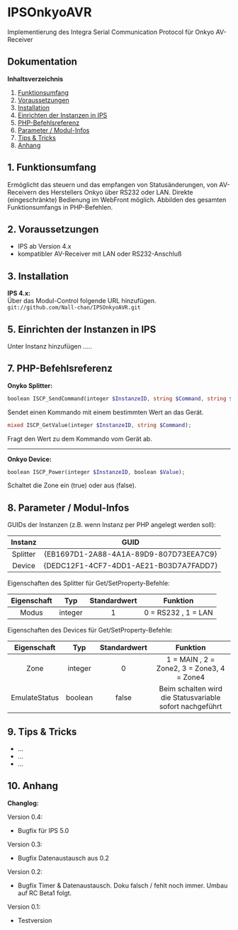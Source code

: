 # IPSOnkyoAVR

Implementierung des Integra Serial Communication Protocol für Onkyo AV-Receiver  

## Dokumentation

**Inhaltsverzeichnis**

1. [Funktionsumfang](#1-funktionsumfang) 
2. [Voraussetzungen](#2-voraussetzungen)
3. [Installation](#3-installation)
5. [Einrichten der Instanzen in IPS](#5-einrichten-der--instanzen-in-ips)
6. [PHP-Befehlsreferenz](#6-php-befehlsreferenz) 
7. [Parameter / Modul-Infos](#7-parameter--modul-infos) 
8. [Tips & Tricks](#8-tips--tricks) 
9. [Anhang](#9-anhang)

## 1. Funktionsumfang

 Ermöglicht das steuern und das empfangen von Statusänderungen, von AV-Receivern des Herstellers Onkyo über RS232 oder LAN.
 Direkte (eingeschränkte) Bedienung im WebFront möglich.
 Abbilden des gesamten Funktionsumfangs in PHP-Befehlen.


## 2. Voraussetzungen

 - IPS ab Version 4.x
 - kompatibler AV-Receiver mit LAN oder RS232-Anschluß

 
## 3. Installation

**IPS 4.x:**  
   Über das Modul-Control folgende URL hinzufügen.  
   `git://github.com/Nall-chan/IPSOnkyoAVR.git`  


## 5. Einrichten der  Instanzen in IPS

Unter Instanz hinzufügen .....


## 7. PHP-Befehlsreferenz

 **Onyko Splitter:**  
```php
boolean ISCP_SendCommand(integer $InstanzeID, string $Command, string $Value);
```
 Sendet einen Kommando mit einem bestimmten Wert an das Gerät.

```php
mixed ISCP_GetValue(integer $InstanzeID, string $Command);
```
 Fragt den Wert zu dem Kommando vom Gerät ab.

---

 **Onkyo Device:**  

```php
boolean ISCP_Power(integer $InstanzeID, boolean $Value);
```
Schaltet die Zone ein (true) oder aus (false).

## 8. Parameter / Modul-Infos

GUIDs der Instanzen (z.B. wenn Instanz per PHP angelegt werden soll):  

| Instanz  | GUID                                   |
| :------: | :------------------------------------: |
| Splitter | {EB1697D1-2A88-4A1A-89D9-807D73EEA7C9} |
| Device   | {DEDC12F1-4CF7-4DD1-AE21-B03D7A7FADD7} |

Eigenschaften des Splitter für Get/SetProperty-Befehle:  

| Eigenschaft | Typ     | Standardwert | Funktion             |
| :---------: | :-----: | :----------: | :------------------: |
| Modus       | integer | 1            | 0 = RS232 , 1 = LAN  |

Eigenschaften des Devices für Get/SetProperty-Befehle:  

| Eigenschaft   | Typ     | Standardwert | Funktion                                                 |
| :-----------: | :-----: | :----------: | :------------------------------------------------------: |
| Zone          | integer | 0            | 1 = MAIN , 2 = Zone2, 3 = Zone3, 4 = Zone4               |
| EmulateStatus | boolean | false        | Beim schalten wird die Statusvariable sofort nachgeführt |

## 9. Tips & Tricks

- ...
- ...
- ...

## 10. Anhang

**Changlog:**

 Version 0.4:  
 - Bugfix für IPS 5.0  

 Version 0.3:  
 - Bugfix Datenaustausch aus 0.2  

 Version 0.2:  
 - Bugfix Timer & Datenaustausch. Doku falsch / fehlt noch immer. Umbau auf RC Beta1 folgt.  

 Version 0.1:  
 - Testversion
